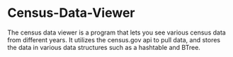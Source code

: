 # Census-Data-Viewer
The census data viewer is a program that lets you see various census data from different years. It utilizes the census.gov api to 
pull data, and stores the data in various data structures such as a hashtable and BTree. 
